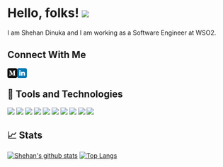# Hello, folks! <img src="https://raw.githubusercontent.com/MartinHeinz/MartinHeinz/master/wave.gif" width="30px">

I am Shehan Dinuka and I am working as a Software Engineer at WSO2.

## Connect With Me

[<img align="left" alt="shehandinuka" width="22px" src="https://raw.githubusercontent.com/maneeshaindrachapa/maneeshaindrachapa/master/assets/icons/social/medium.svg"/>][medium]
[<img align="left" alt="shehandinuka | LinkedIn" width="22px" src="https://raw.githubusercontent.com/maneeshaindrachapa/maneeshaindrachapa/master/assets/icons/social/linkedin.svg"/>][linkedin]
<br>

## :wrench: Tools and Technologies

![](https://img.shields.io/badge/Code-Python-informational?style=flat&logo=python&logoColor=white&color=2bbc8a)
![](https://img.shields.io/badge/Code-Java-informational?style=flat&logo=java&logoColor=white&color=2bbc8a)
![](https://img.shields.io/badge/Code-C-informational?style=flat&logo=C&logoColor=white&color=2bbc8a)
![](https://img.shields.io/badge/Code-JavaScript-informational?style=flat&logo=javascript&logoColor=white&color=2bbc8a)
![](https://img.shields.io/badge/Code-MATLAB-informational?style=flat&logo=Matrix&logoColor=white&color=2bbc8a)
![](https://img.shields.io/badge/Code-Angular-informational?style=flat&logo=Angular&logoColor=white&color=2bbc8a)
![](https://img.shields.io/badge/Markdown-HTML5-informational?style=flat&logo=HTML5&logoColor=white&color=2bbc8a)
![](https://img.shields.io/badge/Stylesheets-CSS3-informational?style=flat&logo=CSS3&logoColor=white&color=2bbc8a)
![](https://img.shields.io/badge/Code-PHP-informational?style=flat&logo=PHP&logoColor=white&color=2bbc8a)
![](https://img.shields.io/badge/Databases-MySQL-informational?style=flat&logo=MySQL&logoColor=white&color=2bbc8a)
<br>

## :chart_with_upwards_trend: Stats
[![Shehan's github stats](https://github-readme-stats.vercel.app/api?username=shehandinuka&show_icons=true&theme=nord&count_private=true&show_icons=true)](https://github.com/anuraghazra/github-readme-stats)  [![Top Langs](https://github-readme-stats.vercel.app/api/top-langs/?username=shehandinuka&theme=nord&layout=compact)](https://github.com/anuraghazra/github-readme-stats)

[linkedin]: https://www.linkedin.com/in/shehan-dinuka-perera/
[medium]: https://shehandinuka123.medium.com/
